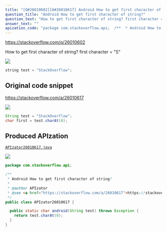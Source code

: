 ```yaml
---
title: "[Q#26010602][A#26010617] Android How to get first character of string?"
question_title: "Android How to get first character of string?"
question_text: "How to get first character of string? first character = \"S\""
answer_text: ""
apization_code: "package com.stackoverflow.api;  /**  * Android How to get first character of string?  *  * @author APIzator  * @see <a href=\"https://stackoverflow.com/a/26010617\">https://stackoverflow.com/a/26010617</a>  */ public class APIzator26010617 {    public static char android(String test) throws Exception {     return test.charAt(0);   } }"
---
```


https://stackoverflow.com/q/26010602

How to get first character of string?
first character = &quot;S&quot;


<div class="code-logo"><img src="/stackoverflow.png" /></div>

```java
string test = "StackOverflow";
```


## Original code snippet

https://stackoverflow.com/a/26010617



<div class="code-logo"><img src="/stackoverflow.png" /></div>

```java
String test = "StackOverflow"; 
char first = test.charAt(0);
```

## Produced APIzation

[`APIzator26010617.java`](https://github.com/pasqualesalza/apization/raw/main/data/search/APIzator26010617.java)

<div class="code-logo"><img src="/apizator.png" /></div>

```java
package com.stackoverflow.api;

/**
 * Android How to get first character of string?
 *
 * @author APIzator
 * @see <a href="https://stackoverflow.com/a/26010617">https://stackoverflow.com/a/26010617</a>
 */
public class APIzator26010617 {

  public static char android(String test) throws Exception {
    return test.charAt(0);
  }
}

```